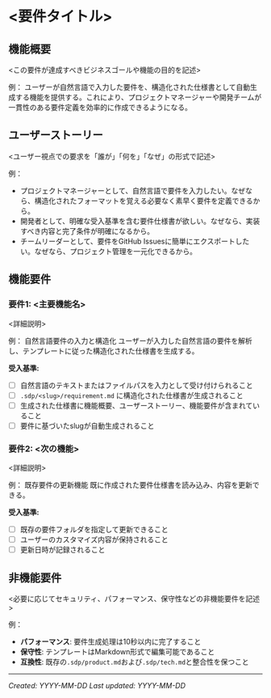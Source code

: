 # <要件タイトル>

## 機能概要
<この要件が達成すべきビジネスゴールや機能の目的を記述>

例：
ユーザーが自然言語で入力した要件を、構造化された仕様書として自動生成する機能を提供する。これにより、プロジェクトマネージャーや開発チームが一貫性のある要件定義を効率的に作成できるようになる。

## ユーザーストーリー
<ユーザー視点での要求を「誰が」「何を」「なぜ」の形式で記述>

例：
- プロジェクトマネージャーとして、自然言語で要件を入力したい。なぜなら、構造化されたフォーマットを覚える必要なく素早く要件を定義できるから。
- 開発者として、明確な受入基準を含む要件仕様書が欲しい。なぜなら、実装すべき内容と完了条件が明確になるから。
- チームリーダーとして、要件をGitHub Issuesに簡単にエクスポートしたい。なぜなら、プロジェクト管理を一元化できるから。

## 機能要件

### 要件1: <主要機能名>
<詳細説明>

例：
自然言語要件の入力と構造化
ユーザーが入力した自然言語の要件を解析し、テンプレートに従った構造化された仕様書を生成する。

**受入基準:**
- [ ] 自然言語のテキストまたはファイルパスを入力として受け付けられること
- [ ] `.sdp/<slug>/requirement.md` に構造化された仕様書が生成されること
- [ ] 生成された仕様書に機能概要、ユーザーストーリー、機能要件が含まれていること
- [ ] 要件に基づいたslugが自動生成されること

### 要件2: <次の機能>
<詳細説明>

例：
既存要件の更新機能
既に作成された要件仕様書を読み込み、内容を更新できる。

**受入基準:**
- [ ] 既存の要件フォルダを指定して更新できること
- [ ] ユーザーのカスタマイズ内容が保持されること
- [ ] 更新日時が記録されること

## 非機能要件

<必要に応じてセキュリティ、パフォーマンス、保守性などの非機能要件を記述>

例：
- **パフォーマンス**: 要件生成処理は10秒以内に完了すること
- **保守性**: テンプレートはMarkdown形式で編集可能であること
- **互換性**: 既存の`.sdp/product.md`および`.sdp/tech.md`と整合性を保つこと

---
*Created: YYYY-MM-DD*
*Last updated: YYYY-MM-DD*